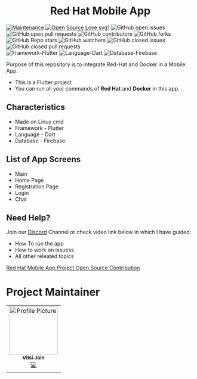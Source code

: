 <h1 align="center"> Red Hat Mobile App </h1>


<p style="text-align:center">

[![Maintenance](https://img.shields.io/badge/Maintained%3F-yes-green.svg)](https://GitHub.com/Naereen/StrapDown.js/graphs/commit-activity)
[![Open Source Love svg1](https://badges.frapsoft.com/os/v1/open-source.svg?v=103)](https://github.com/ellerbrock/open-source-badges/)
![GitHub open issues](https://img.shields.io/github/issues-raw/vilsi12/Red-Hat-Mobil-App?color=%23f&logo=Github)
![GitHub open pull requests](https://img.shields.io/github/issues-pr-raw/vilsi12/Red-Hat-Mobil-App?logo=Github)
![GitHub contributors](https://img.shields.io/github/contributors/vilsi12/Red-Hat-Mobil-App?logo=Github)
![GitHub forks](https://img.shields.io/github/forks/vilsi12/Red-Hat-Mobil-App?color=%233493eb&label=Forks&logo=Github)
![GitHub Repo stars](https://img.shields.io/github/stars/vilsi12/Red-Hat-Mobil-App?color=%233493eb&logo=Github)
![GitHub watchers](https://img.shields.io/github/watchers/vilsi12/Red-Hat-Mobil-App?logo=Github)
![GitHub closed issues](https://img.shields.io/github/issues-closed-raw/vilsi12/Red-Hat-Mobil-App?color=%2300&logo=Github)
![GitHub closed pull requests](https://img.shields.io/github/issues-pr-closed-raw/vilsi12/Red-Hat-Mobil-App?logo=Github)<br>
![Framework-Flutter](https://img.shields.io/badge/Framework-Flutter-orange)
![Language-Dart](https://img.shields.io/badge/Language-Dart-orange)
![Database-Firebase](https://img.shields.io/badge/Database-Firebase-orange)

</p>

Purpose of this repository is to integrate Red-Hat and Docker in a Mobile App.<br>
* This is a Flutter project
* You can run all your commands of **Red Hat** and **Docker** in this app.

## Characteristics
* Made on Linux cmd
* Framework - Flutter
* Language - Dart
* Database - Firebase

## List of App Screens

* Main 
* Home Page
* Registration Page
* Login 
* Chat

## Need Help?
Join our [Discord](https://discord.gg/f5WRUgArAD) Channel or check video link below in which I have guided:
* How To run the app
* How to work on issuess 
* All other releated topics

[Red Hat Mobile App Project Open Source Contribution](https://www.youtube.com/embed/t1Fo3KUx1_k)

# Project Maintainer

<table>
  <tbody><tr>
    <td align="center"><a href="https://github.com/vilsi12"><img alt="Profile Picture" src="https://avatars.githubusercontent.com/u/53365687?s=400&u=ab773414f32e375f7b899f6f8a0b299ebe7d84e5&v=4" width="130px;"><br><sub><b>
 Vilsi Jain </b></sub></a><br><a href="" title="Code">💻 </a></td></a></td>
  </tr>
</tbody></table>
